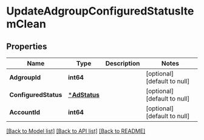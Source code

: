 # UpdateAdgroupConfiguredStatusItemClean

## Properties
Name | Type | Description | Notes
------------ | ------------- | ------------- | -------------
**AdgroupId** | **int64** |  | [optional] [default to null]
**ConfiguredStatus** | [***AdStatus**](AdStatus.md) |  | [optional] [default to null]
**AccountId** | **int64** |  | [optional] [default to null]

[[Back to Model list]](../README.md#documentation-for-models) [[Back to API list]](../README.md#documentation-for-api-endpoints) [[Back to README]](../README.md)



